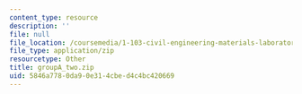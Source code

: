 ```yaml
---
content_type: resource
description: ''
file: null
file_location: /coursemedia/1-103-civil-engineering-materials-laboratory-spring-2004/5846a7780da90e314cbed4c4bc420669_groupA_two.zip
file_type: application/zip
resourcetype: Other
title: groupA_two.zip
uid: 5846a778-0da9-0e31-4cbe-d4c4bc420669
---
```

